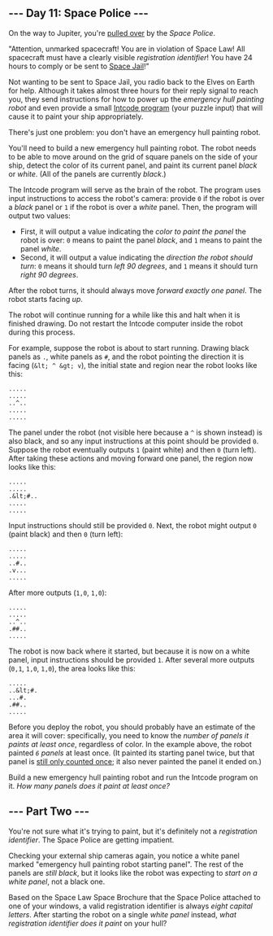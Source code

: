 ## --- Day 11: Space Police ---

On the way to Jupiter, you're [pulled over](https://www.youtube.com/watch?v=KwY28rpyKDE) by the _Space Police_.

"Attention, unmarked spacecraft! You are in violation of Space Law! All spacecraft must have a clearly visible _registration identifier_! You have 24 hours to comply or be sent to [Space Jail](https://www.youtube.com/watch?v=BVn1oQL9sWg&amp;t=5)!"

Not wanting to be sent to Space Jail, you radio back to the Elves on Earth for help. Although it takes almost three hours for their reply signal to reach you, they send instructions for how to power up the _emergency hull painting robot_ and even provide a small [Intcode program](9) (your puzzle input) that will cause it to paint your ship appropriately.

There's just one problem: you don't have an emergency hull painting robot.

You'll need to build a new emergency hull painting robot. The robot needs to be able to move around on the grid of square panels on the side of your ship, detect the color of its current panel, and paint its current panel _black_ or _white_. (All of the panels are currently _black_.)

The Intcode program will serve as the brain of the robot. The program uses input instructions to access the robot's camera: provide `` 0 `` if the robot is over a _black_ panel or `` 1 `` if the robot is over a _white_ panel. Then, the program will output two values:

*   First, it will output a value indicating the _color to paint the panel_ the robot is over: `` 0 `` means to paint the panel _black_, and `` 1 `` means to paint the panel _white_.
*   Second, it will output a value indicating the _direction the robot should turn_: `` 0 `` means it should turn _left 90 degrees_, and `` 1 `` means it should turn _right 90 degrees_.

After the robot turns, it should always move _forward exactly one panel_. The robot starts facing _up_.

The robot will continue running for a while like this and halt when it is finished drawing. Do not restart the Intcode computer inside the robot during this process.

For example, suppose the robot is about to start running. Drawing black panels as `` . ``, white panels as `` # ``, and the robot pointing the direction it is facing (`` &lt; ^ &gt; v ``), the initial state and region near the robot looks like this:

    .....
    .....
    ..^..
    .....
    .....

The panel under the robot (not visible here because a `` ^ `` is shown instead) is also black, and so any input instructions at this point should be provided `` 0 ``. Suppose the robot eventually outputs `` 1 `` (paint white) and then `` 0 `` (turn left). After taking these actions and moving forward one panel, the region now looks like this:

    .....
    .....
    .&lt;#..
    .....
    .....

Input instructions should still be provided `` 0 ``. Next, the robot might output `` 0 `` (paint black) and then `` 0 `` (turn left):

    .....
    .....
    ..#..
    .v...
    .....

After more outputs (`` 1,0 ``, `` 1,0 ``):

    .....
    .....
    ..^..
    .##..
    .....

The robot is now back where it started, but because it is now on a white panel, input instructions should be provided `` 1 ``. After several more outputs (`` 0,1 ``, `` 1,0 ``, `` 1,0 ``), the area looks like this:

    .....
    ..&lt;#.
    ...#.
    .##..
    .....

Before you deploy the robot, you should probably have an estimate of the area it will cover: specifically, you need to know the _number of panels it paints at least once_, regardless of color. In the example above, the robot painted _`` 6 `` panels_ at least once. (It painted its starting panel twice, but that panel is [still only counted once](https://www.youtube.com/watch?v=KjsSvjA5TuE); it also never painted the panel it ended on.)

Build a new emergency hull painting robot and run the Intcode program on it. _How many panels does it paint at least once?_

## --- Part Two ---

You're not sure what it's trying to paint, but it's definitely not a _registration identifier_. The Space Police are getting impatient.

Checking your external ship cameras again, you notice a white panel marked "emergency hull painting robot starting panel". The rest of the panels are _still black_, but it looks like the robot was expecting to _start on a white panel_, not a black one.

Based on the <span title="Just be glad it wasn't a full set of Space Law Space Books; the number of pages is *astronomical*.">Space Law Space Brochure</span> that the Space Police attached to one of your windows, a valid registration identifier is always _eight capital letters_. After starting the robot on a single _white panel_ instead, _what registration identifier does it paint_ on your hull?